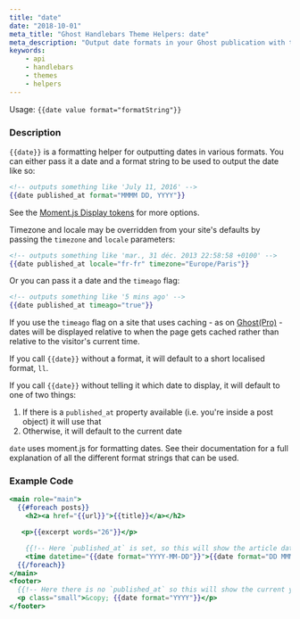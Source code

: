 ```yaml
---
title: "date"
date: "2018-10-01"
meta_title: "Ghost Handlebars Theme Helpers: date"
meta_description: "Output date formats in your Ghost publication with the date helper. More about Ghost themes inside ✨"
keywords:
    - api
    - handlebars
    - themes
    - helpers
---
```


Usage: `{{date value format="formatString"}}`

### Description

`{{date}}` is a formatting helper for outputting dates in various formats. You can either pass it a date and a format string to be used to output the date like so:

```handlebars
<!-- outputs something like 'July 11, 2016' -->
{{date published_at format="MMMM DD, YYYY"}}
```

See the [Moment.js Display tokens](https://momentjs.com/docs/#/displaying/format/) for more options.

Timezone and locale may be overridden from your site's defaults by passing the `timezone` and `locale` parameters:

```handlebars
<!-- outputs something like 'mar., 31 déc. 2013 22:58:58 +0100' -->
{{date published_at locale="fr-fr" timezone="Europe/Paris"}}
```

Or you can pass it a date and the `timeago` flag:

```handlebars
<!-- outputs something like '5 mins ago' -->
{{date published_at timeago="true"}}
```

If you use the `timeago` flag on a site that uses caching - as on [Ghost(Pro)](https://ghost.org/pricing/) - dates will be displayed relative to when the page gets cached rather than relative to the visitor's current time.

If you call `{{date}}` without a format, it will default to a short localised format, `ll`.

If you call `{{date}}` without telling it which date to display, it will default to one of two things:

1. If there is a `published_at` property available (i.e. you're inside a post object) it will use that
2. Otherwise, it will default to the current date


`date` uses moment.js for formatting dates. See their documentation for a full explanation of all the different format strings that can be used.

### Example Code

```handlebars
<main role="main">
  {{#foreach posts}}
    <h2><a href="{{url}}">{{title}}</a></h2>

   <p>{{excerpt words="26"}}</p>

    {{!-- Here `published_at` is set, so this will show the article date --}}
    <time datetime="{{date format="YYYY-MM-DD"}}">{{date format="DD MMMM YYYY"}}</time>
  {{/foreach}}
</main>
<footer>
  {{!-- Here there is no `published_at` so this will show the current year --}}
  <p class="small">&copy; {{date format="YYYY"}}</p>
</footer>
```
